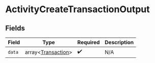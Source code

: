 # ActivityCreateTransactionOutput


## Fields

| Field                                                    | Type                                                     | Required                                                 | Description                                              |
| -------------------------------------------------------- | -------------------------------------------------------- | -------------------------------------------------------- | -------------------------------------------------------- |
| `data`                                                   | array<[Transaction](../../models/shared/Transaction.md)> | :heavy_check_mark:                                       | N/A                                                      |